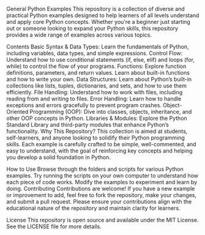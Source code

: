 General Python Examples
This repository is a collection of diverse and practical Python examples designed to help learners of all levels understand and apply core Python concepts. Whether you're a beginner just starting out or someone looking to expand your Python skills, this repository provides a wide range of examples across various topics.

Contents
Basic Syntax & Data Types: Learn the fundamentals of Python, including variables, data types, and simple expressions.
Control Flow: Understand how to use conditional statements (if, else, elif) and loops (for, while) to control the flow of your programs.
Functions: Explore function definitions, parameters, and return values. Learn about built-in functions and how to write your own.
Data Structures: Learn about Python’s built-in collections like lists, tuples, dictionaries, and sets, and how to use them efficiently.
File Handling: Understand how to work with files, including reading from and writing to files.
Error Handling: Learn how to handle exceptions and errors gracefully to prevent program crashes.
Object-Oriented Programming (OOP): Dive into classes, objects, inheritance, and other OOP concepts in Python.
Libraries & Modules: Explore the Python Standard Library and third-party modules that enhance Python’s functionality.
Why This Repository?
This collection is aimed at students, self-learners, and anyone looking to solidify their Python programming skills. Each example is carefully crafted to be simple, well-commented, and easy to understand, with the goal of reinforcing key concepts and helping you develop a solid foundation in Python.

How to Use
Browse through the folders and scripts for various Python examples.
Try running the scripts on your own computer to understand how each piece of code works.
Modify the examples to experiment and learn by doing.
Contributing
Contributions are welcome! If you have a new example or improvement to add, feel free to fork the repository, make your changes, and submit a pull request. Please ensure your contributions align with the educational nature of the repository and maintain clarity for learners.

License
This repository is open source and available under the MIT License. See the LICENSE file for more details.
